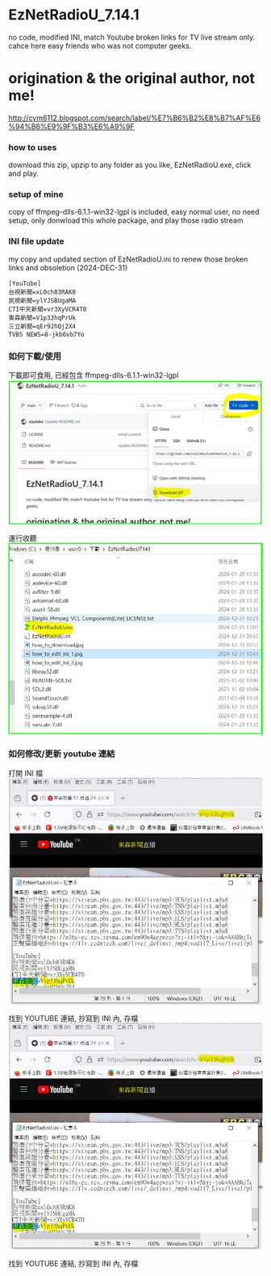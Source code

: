 # EzNetRadioU_7.14.1
no code, modified INI, match Youtube broken links for TV live stream only. cahce here easy friends who was not computer geeks.
# origination & the original author, not me!
http://cym6112.blogspot.com/search/label/%E7%B6%B2%E8%B7%AF%E6%94%B6%E9%9F%B3%E6%A9%9F



### how to uses
download this zip, upzip to any folder as you like, EzNetRadioU.exe, click and play.

### setup of mine
copy of ffmpeg-dlls-6.1.1-win32-lgpl is included, easy normal user, no need setup, only donwload this whole package, and play those radio stream  

### INI file update
my copy and updated section of EzNetRadioU.ini to renew those broken links and obsoletion (2024-DEC-31)
```
[YouTube]
台視新聞=xL0ch83RAK8
民視新聞=ylYJSBUgaMA
CTI中天新聞=vr3XyVCR4T0
東森新聞=V1p33hqPrUk
三立新聞=qEr9JhQj2X4
TVBS NEWS=8-jkb6vb7Yo
```

### 如何下載/使用  
下載即可食用, 已經包含 ffmpeg-dlls-6.1.1-win32-lgpl
![how_to_download.jpg](how_to_download.jpg)  

運行收聽  
![how_to_run.jpg](how_to_run.jpg)  

### 如何修改/更新 youtube 連結
打開 INI 檔  
![how_to_edit_ini_2.jpg](how_to_edit_ini_2.jpg)  

找到 YOUTUBE 連結, 抄寫到 INI 內, 存檔
![how_to_edit_ini_2.jpg](how_to_edit_ini_2.jpg)  

找到 YOUTUBE 連結, 抄寫到 INI 內, 存檔

